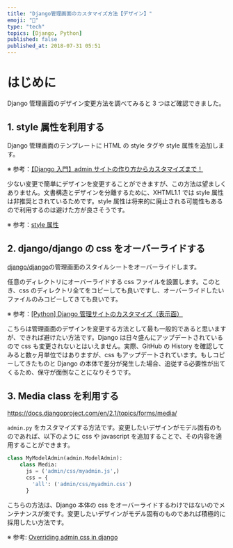 ```yaml
---
title: "Django管理画面のカスタマイズ方法【デザイン】"
emoji: "🎸"
type: "tech"
topics: [Django, Python]
published: false
published_at: 2018-07-31 05:51
---
```


# はじめに

Django 管理画面のデザイン変更方法を調べてみると 3 つほど確認できました。

## 1. style 属性を利用する

Django 管理画面のテンプレートに HTML の style タグや style 属性を追加します。

※ 参考：[【Django 入門】admin サイトの作り方からカスタマイズまで！](https://www.sejuku.net/blog/27082)

少ない変更で簡単にデザインを変更することができますが、この方法は望ましくありません。文書構造とデザインを分離するために、XHTML1.1 では style 属性は非推奨とされているためです。style 属性は将来的に廃止される可能性もあるので利用するのは避けた方が良さそうです。

※ 参考：[style 属性](https://w3g.jp/xhtml/dic/style)

## 2. django/django の css をオーバーライドする

[django/django](https://github.com/django/django)の管理画面のスタイルシートをオーバーライドします。

任意のディレクトリにオーバーライドする css ファイルを設置します。このとき、css のディレクトリ全てをコピーしても良いですし、オーバーライドしたいファイルのみコピーしてきても良いです。

※ 参考：[[Python] Django 管理サイトのカスタマイズ（表示面）](https://qiita.com/okoppe8/items/702dab51e4db5d0ed677#%EF%BC%92css%E3%82%92%E5%A4%89%E6%9B%B4%E3%81%99%E3%82%8B)

こちらは管理画面のデザインを変更する方法として最も一般的であると思いますが、できれば避けたい方法です。Django は日々盛んにアップデートされているので css も変更されないとはいえません。実際、GitHub の History を確認してみると数ヶ月単位ではありますが、css もアップデートされています。もしコピーしてきたものと Django の本体で差分が発生した場合、追従する必要性が出てくるため、保守が面倒なことになりそうです。

## 3. Media class を利用する

https://docs.djangoproject.com/en/2.1/topics/forms/media/

`admin.py` をカスタマイズする方法です。変更したいデザインがモデル固有のものであれば、以下のように css や javascript を追加することで、その内容を適用することができます。

```python
class MyModelAdmin(admin.ModelAdmin):
    class Media:
      js = ('admin/css/myadmin.js',)
      css = {
        'all': ('admin/css/myadmin.css')
      }
```

こちらの方法は、Django 本体の css をオーバーライドするわけではないのでメンテナンスが楽です。変更したいデザインがモデル固有のものであれば積極的に採用したい方法です。

※ 参考: [Overriding admin css in django](https://stackoverflow.com/questions/7357057/overriding-admin-css-in-django)
